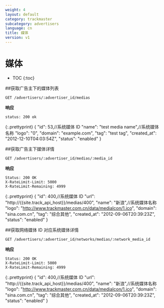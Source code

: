 ```yaml
---
weight: 4
layout: default
category: trackmaster
subcategory: advertisers
language: cn
title: 媒体
version: v1
---
```


# 媒体

* TOC
{:toc}

##获取广告主下的媒体列表

    GET /advertisers/:advertiser_id/medias

**响应**

    status: 200 ok

{:.prettyprint}
    {
        "id": 53,//系统媒体 ID
        "name": "test media name",//系统媒体名称
        "logo": "0",
        "domain": "example.com",
        "tag": "test tag",
        "created_at": "2012-12-10T04:03:54Z",
        "status": "enabled"
    }


##获取广告主下媒体详情

    GET /advertisers/:advertiser_id/medias/:media_id

**响应**

    Status: 200 OK
    X-RateLimit-Limit: 5000
    X-RateLimit-Remaining: 4999

{:.prettyprint}
    {
        "id": 400,//系统媒体 ID
        "url": "http://{{site.track_api_host}}/medias/400",
        "name": "新浪",//系统媒体名称
        "logo": "http://www.trackmaster.com.cn/data/mediaIcon/1.ico",
        "domain": "sina.com.cn",
        "tag": "综合其他",
        "created_at": "2012-09-06T20:39:23Z",
        "status": "enabled"
    }

##获取网络媒体 ID 对应系统媒体详情

    GET /advertisers/:advertiser_id/networks/medias/:network_media_id

**响应**

    Status: 200 OK
    X-RateLimit-Limit: 5000
    X-RateLimit-Remaining: 4999

{:.prettyprint}
    {
        "id": 400,//系统媒体 ID
        "url": "http://{{site.track_api_host}}/medias/400",
        "name": "新浪",//系统媒体名称
        "logo": "http://www.trackmaster.com.cn/data/mediaIcon/1.ico",
        "domain": "sina.com.cn",
        "tag": "综合其他",
        "created_at": "2012-09-06T20:39:23Z",
        "status": "enabled"
    }
